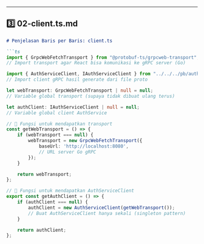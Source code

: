 
---

## 3️⃣ 02-client.ts.md

```markdown
# Penjelasan Baris per Baris: client.ts

```ts
import { GrpcWebFetchTransport } from "@protobuf-ts/grpcweb-transport";
// Import transport agar React bisa komunikasi ke gRPC server (Go)

import { AuthServiceClient, IAuthServiceClient } from "../../../pb/auth/auth.client";
// Import client gRPC hasil generate dari file proto

let webTransport: GrpcWebFetchTransport | null = null;
// Variable global transport (supaya tidak dibuat ulang terus)

let authClient: IAuthServiceClient | null = null;
// Variable global client AuthService

// 🔹 Fungsi untuk mendapatkan transport
const getWebTransport = () => {
    if (webTransport === null) {
        webTransport = new GrpcWebFetchTransport({
            baseUrl: 'http://localhost:8080',
            // URL server Go gRPC
        });
    }

    return webTransport;
};

// 🔹 Fungsi untuk mendapatkan AuthServiceClient
export const getAuthClient = () => {
    if (authClient === null) {
        authClient = new AuthServiceClient(getWebTransport());
        // Buat AuthServiceClient hanya sekali (singleton pattern)
    }

    return authClient;
};
